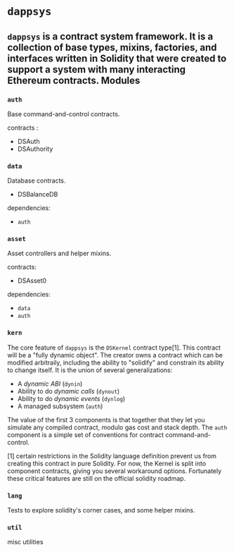 `dappsys`
===

`dappsys` is a **contract system framework**. It is a collection of **base types**, **mixins**, **factories**, and **interfaces** written in Solidity that were created to support a system with many interacting Ethereum contracts.
Modules
---

### `auth`

Base command-and-control contracts. 

contracts :

* DSAuth
* DSAuthority

### `data`

Database contracts.

* DSBalanceDB

dependencies:

* `auth`

### `asset`

Asset controllers and helper mixins.

contracts:

* DSAsset0

dependencies:

* `data`
* `auth`

### `kern`

The core feature of `dappsys` is the `DSKernel` contract type[1].
This contract will be a "fully dynamic object". The creator owns a contract which can be modified arbitraily, including the ability to "solidify" and constrain its ability to change itself. It is the union of several generalizations:

* A *dynamic ABI* (`dynin`)
* Ability to do *dynamic calls* (`dynout`)
* Ability to do *dynamic events* (`dynlog`)
* A managed subsystem (`auth`)

The value of the first 3 components is that together that they let you simulate any compiled contract, modulo gas cost and stack depth.
The `auth` component is a simple set of conventions for contract command-and-control.

[1] certain restrictions in the Solidity language definition prevent us from creating this contract in pure Solidity. For now, the Kernel is split into component contracts, giving you several workaround options. Fortunately these critical features are still on the official solidity roadmap.


### `lang`

Tests to explore solidity's corner cases, and some helper mixins.

### `util`

misc utilities
